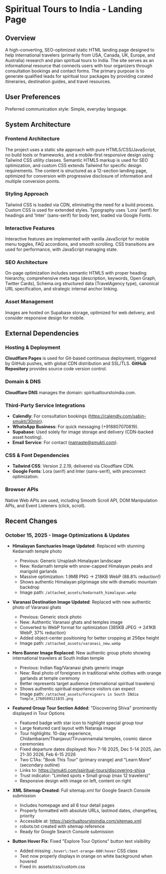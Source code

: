 # Spiritual Tours to India - Landing Page

## Overview

A high-converting, SEO-optimized static HTML landing page designed to help international travelers (primarily from USA, Canada, UK, Europe, and Australia) research and plan spiritual tours to India. The site serves as an informational resource that connects users with tour organizers through consultation bookings and contact forms. The primary purpose is to generate qualified leads for spiritual tour packages by providing curated itineraries, destination guides, and travel resources.

## User Preferences

Preferred communication style: Simple, everyday language.

## System Architecture

### Frontend Architecture

The project uses a static site approach with pure HTML5/CSS/JavaScript, no build tools or frameworks, and a mobile-first responsive design using Tailwind CSS utility classes. Semantic HTML5 markup is used for SEO optimization, and custom CSS extends Tailwind for specific design requirements. The content is structured as a 12-section landing page, optimized for conversion with progressive disclosure of information and multiple conversion points.

### Styling Approach

Tailwind CSS is loaded via CDN, eliminating the need for a build process. Custom CSS is used for extended styles. Typography uses 'Lora' (serif) for headings and 'Inter' (sans-serif) for body text, loaded via Google Fonts.

### Interactive Features

Interactive features are implemented with vanilla JavaScript for mobile menu toggles, FAQ accordions, and smooth scrolling. CSS transitions are used for performance, with JavaScript managing state.

### SEO Architecture

On-page optimization includes semantic HTML5 with proper heading hierarchy, comprehensive meta tags (description, keywords, Open Graph, Twitter Cards), Schema.org structured data (TravelAgency type), canonical URL specification, and strategic internal anchor linking.

### Asset Management

Images are hosted on Supabase storage, optimized for web delivery, and consider responsive design for mobile.

## External Dependencies

### Hosting & Deployment

**Cloudflare Pages** is used for Git-based continuous deployment, triggered by GitHub pushes, with global CDN distribution and SSL/TLS.
**GitHub Repository** provides source code version control.

### Domain & DNS

**Cloudflare DNS** manages the domain: spiritualtourstoindia.com.

### Third-Party Service Integrations

*   **Calendly**: For consultation bookings (https://calendly.com/sabin-smukti/30min).
*   **WhatsApp Business**: For quick messaging (+918807070819).
*   **Supabase**: Used solely for image storage and delivery (CDN-backed asset hosting).
*   **Email Service**: For contact (namaste@smukti.com).

### CSS & Font Dependencies

*   **Tailwind CSS**: Version 2.2.19, delivered via Cloudflare CDN.
*   **Google Fonts**: Lora (serif) and Inter (sans-serif), with preconnect optimization.

### Browser APIs

Native Web APIs are used, including Smooth Scroll API, DOM Manipulation APIs, and Event Listeners (click, scroll).

## Recent Changes

### October 15, 2025 - Image Optimizations & Updates

- **Himalayan Sanctuaries Image Updated**: Replaced with stunning Kedarnath temple photo
  - Previous: Generic Unsplash Himalayan landscape
  - New: Kedarnath temple with snow-capped Himalayan peaks and marigold garlands
  - Massive optimization: 1.9MB PNG → 218KB WebP (88.8% reduction!)
  - Shows authentic Himalayan pilgrimage site with dramatic mountain backdrop
  - Image path: `/attached_assets/kedarnath_himalayan.webp`

- **Varanasi Destination Image Updated**: Replaced with new authentic photo of Varanasi ghats
  - Previous: Generic stock photo
  - New: Authentic Varanasi ghats and temples image
  - Converted to WebP format for optimization (385KB JPEG → 241KB WebP, 37% reduction)
  - Added object-center positioning for better cropping at 256px height
  - Image path: `/attached_assets/varanasi_new.webp`

- **Hero Banner Image Replaced**: New authentic group photo showing international travelers at South Indian temple
  - Previous: Indian flag/Varanasi ghats generic image
  - New: Real photo of foreigners in traditional white clothes with orange garlands at temple ceremony
  - Better represents target audience (international spiritual travelers)
  - Shows authentic spiritual experience visitors can expect
  - Image path: `/attached_assets/Foreigners in South INdia Temple_1760509121835.png`

- **Featured Group Tour Section Added**: "Discovering Shiva" prominently displayed in Tour Options
  - Featured badge with star icon to highlight special group tour
  - Large featured card layout with Nataraja image
  - Tour highlights: 10-day experience, Chidambaram/Thanjavur/Tiruvannamalai temples, cosmic dance ceremonies
  - Fixed departure dates displayed: Nov 7-16 2025, Dec 5-14 2025, Jan 21-30 2026, Feb 6-15 2026
  - Two CTAs: "Book This Tour" (primary orange) and "Learn More" (secondary outline)
  - Links to: https://smukti.com/spiritual-tours/discovering-shiva
  - Trust indicator: "Limited spots • Small group (max 12 travelers)"
  - Responsive design with image on left, content on right

- **XML Sitemap Created**: Full sitemap.xml for Google Search Console submission
  - Includes homepage and all 6 tour detail pages
  - Properly formatted with absolute URLs, lastmod dates, changefreq, priority
  - Accessible at: https://spiritualtourstoindia.com/sitemap.xml
  - robots.txt created with sitemap reference
  - Ready for Google Search Console submission

- **Button Hover Fix**: Fixed "Explore Tour Options" button text visibility
  - Added missing `.hover\:text-orange-600:hover` CSS class
  - Text now properly displays in orange on white background when hovered
  - Fixed in: assets/css/custom.css